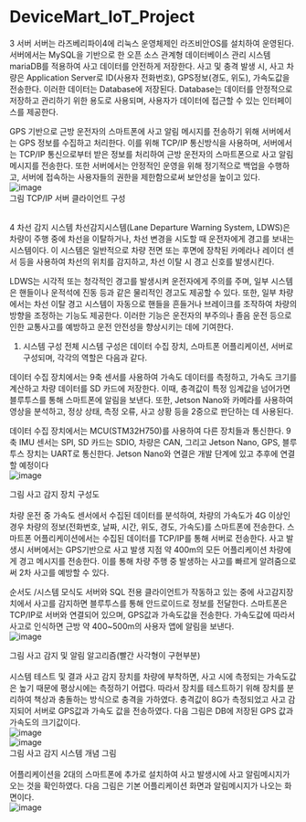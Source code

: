 # DeviceMart_IoT_Project

3 서버
  서버는 라즈베리파이4에 리눅스 운영체제인 라즈비안OS를 설치하여 운영된다. 서버에서는 MySQL을 기반으로 한 오픈 소스 관계형 데이터베이스 관리 시스템 mariaDB를 적용하여 사고 데이터를 안전하게 저장한다. 사고 및 충격 발생 시, 사고 차량은 Application Server로 ID(사용자 전화번호), GPS정보(경도, 위도), 가속도값을 전송한다. 이러한 데이터는 Database에 저장된다. Database는 데이터를 안정적으로 저장하고 관리하기 위한 용도로 사용되며, 사용자가 데이터에 접근할 수 있는 인터페이스를 제공한다.

GPS 기반으로 근방 운전자의 스마트폰에 사고 알림 메시지를 전송하기 위해 서버에서는 GPS 정보를 수집하고 처리한다. 이를 위해 TCP/IP 통신방식을 사용하며, 서버에서는 TCP/IP 통신으로부터 받은 정보를 처리하여 근방 운전자의 스마트폰으로 사고 알림 메시지를 전송한다. 또한 서버에서는 안정적인 운영을 위해 정기적으로 백업을 수행하고, 서버에 접속하는 사용자들의 권한을 제한함으로써 보안성을 높이고 있다.<br>
![image](https://user-images.githubusercontent.com/124419697/236854186-10fd5cf6-8b33-415f-a334-b0bfcde2e972.png)
<br>
그림 TCP/IP 서버 클라이언트 구성<br><br>

4 차선 감지 시스템
차선감지시스템(Lane Departure Warning System, LDWS)은 차량이 주행 중에 차선을 이탈하거나, 차선 변경을 시도할 때 운전자에게 경고를 보내는 시스템이다. 이 시스템은 일반적으로 차량 전면 또는 후면에 장착된 카메라나 레이더 센서 등을 사용하여 차선의 위치를 감지하고, 차선 이탈 시 경고 신호를 발생시킨다.

LDWS는 시각적 또는 청각적인 경고를 발생시켜 운전자에게 주의를 주며, 일부 시스템은 핸들이나 운적석에 진동 등과 같은 물리적인 경고도 제공할 수 있다. 또한, 일부 차량에서는 차선 이탈 경고 시스템이 자동으로 핸들을 흔들거나 브레이크를 조작하여 차량의 방향을 조정하는 기능도 제공한다. 이러한 기능은 운전자의 부주의나 졸음 운전 등으로 인한 교통사고를 예방하고 운전 안전성을 향상시키는 데에 기여한다.

1. 시스템 구성
  전체 시스템 구성은 데이터 수집 장치, 스마트폰 어플리케이션, 서버로 구성되며, 각각의 역할은 다음과 같다.

  데이터 수집 장치에서는 9축 센서를 사용하여 가속도 데이터를 측정하고, 가속도 크기를 계산하고 차량 데이터를 SD 카드에 저장한다. 이때, 충격값이 특정 임계값을 넘어가면 블루투스를 통해 스마트폰에 알림을 보낸다. 또한, Jetson Nano와 카메라를 사용하여 영상을 분석하고, 정상 상태, 측정 오류, 사고 상황 등을 2중으로 판단하는 데 사용된다.

데이터 수집 장치에서는 MCU(STM32H750)를 사용하여 다른 장치들과 통신한다. 9축 IMU 센서는 SPI, SD 카드는 SDIO, 차량은 CAN, 그리고 Jetson Nano, GPS, 블루투스 장치는 UART로 통신한다. Jetson Nano와 연결은 개발 단계에 있고 추후에 연결할 예정이다<br>
![image](https://user-images.githubusercontent.com/124419697/236854664-ffed9da4-21b6-4975-b007-4af8f0c9db4a.png)<br>

그림 사고 감지 장치 구성도<br><br>
차량 운전 중 가속도 센서에서 수집된 데이터를 분석하여, 차량의 가속도가 4G 이상인 경우 차량의 정보(전화번호, 날짜, 시간, 위도, 경도, 가속도)를 스마트폰에 전송한다. 스마트폰 어플리케이션에서는 수집된 데이터를 TCP/IP를 통해 서버로 전송한다. 사고 발생시 서버에서는 GPS기반으로 사고 발생 지점 약 400m의 모든 어플리케이션 차량에게 경고 메시지를 전송한다. 이를 통해 차량 주행 중 발생하는 사고를 빠르게 알려줌으로써 2차 사고를 예방할 수 있다. 

순서도 /시스템 모식도
서버와 SQL 전용 클라이언트가 작동하고 있는 중에 사고감지장치에서 사고를 감지하면 블루투스를 통해 안드로이드로 정보를 전달한다. 스마트폰은 TCP/IP로 서버와 연결되어 있으며, GPS값과 가속도값을 전송한다. 가속도값에 따라서 사고로 인식하면 근방 약 400~500m의 사용자 앱에 알림을 보낸다.<br>
![image](https://user-images.githubusercontent.com/124419697/236854909-073f3a06-884a-4d4e-99cf-9bb6f618383c.png)<br>

그림 사고 감지 및 알림 알고리즘(빨간 사각형이 구현부분)
<br><br>
 시스템 테스트 및 결과
  사고 감지 장치를 차량에 부착하면, 사고 시에 측정되는 가속도값은 높기 때문에 평상시에는 측정하기 어렵다. 따라서 장치를 테스트하기 위해 장치를 분리하여 책상과 충돌하는 방식으로 충격을 가하였다. 충격값이 8G가 측정되었고 사고 감지되어 서버로 GPS값과 가속도 값을 전송하였다. 다음 그림은 DB에 저장된 GPS 값과 가속도의 크기값이다. <br>
![image](https://user-images.githubusercontent.com/124419697/236855235-8ec83675-75a1-4dbb-a600-474f7955a6ec.png)<br>
![image](https://user-images.githubusercontent.com/124419697/236855266-c025b279-c233-4236-a0a3-06647e5e6bf5.png)<br>
그림 사고 감지 시스템 개념 그림<br><br>
어플리케이션을 2대의 스마트폰에 추가로 설치하여 사고 발생시에 사고 알림메시지가 오는 것을 확인하였다. 다음 그림은 기본 어플리케이션 화면과 알림메시지가 나오는 화면이다.<br>
![image](https://user-images.githubusercontent.com/124419697/236855495-16ae57a2-86ee-4ef1-89af-a9fcccc4f1c7.png)<br>




